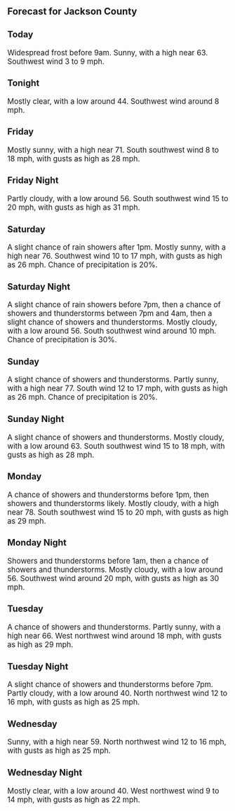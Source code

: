 <div>
   <h2>Forecast for Jackson County</h2>
   <p>
      <div style="font-size:120%">
         <h3>Today</h3>Widespread frost before 9am. Sunny, with a high near 63. Southwest wind 3 to 9 mph.<br></div>
   </p>
   <p>
      <div style="font-size:120%">
         <h3>Tonight</h3>Mostly clear, with a low around 44. Southwest wind around 8 mph.<br></div>
   </p>
   <p>
      <div style="font-size:120%">
         <h3>Friday</h3>Mostly sunny, with a high near 71. South southwest wind 8 to 18 mph, with gusts as high as 28 mph.<br></div>
   </p>
   <p>
      <div style="font-size:120%">
         <h3>Friday Night</h3>Partly cloudy, with a low around 56. South southwest wind 15 to 20 mph, with gusts as high as 31 mph.<br></div>
   </p>
   <p>
      <div style="font-size:120%">
         <h3>Saturday</h3>A slight chance of rain showers after 1pm. Mostly sunny, with a high near 76. Southwest wind 10 to 17 mph, with gusts as high
         as 26 mph. Chance of precipitation is 20%.<br></div>
   </p>
   <p>
      <div style="font-size:120%">
         <h3>Saturday Night</h3>A slight chance of rain showers before 7pm, then a chance of showers and thunderstorms between 7pm and 4am, then a slight
         chance of showers and thunderstorms. Mostly cloudy, with a low around 56. South southwest wind around 10 mph. Chance of precipitation
         is 30%.<br></div>
   </p>
   <p>
      <div style="font-size:120%">
         <h3>Sunday</h3>A slight chance of showers and thunderstorms. Partly sunny, with a high near 77. South wind 12 to 17 mph, with gusts as high
         as 26 mph. Chance of precipitation is 20%.<br></div>
   </p>
   <p>
      <div style="font-size:120%">
         <h3>Sunday Night</h3>A slight chance of showers and thunderstorms. Mostly cloudy, with a low around 63. South southwest wind 15 to 18 mph, with
         gusts as high as 28 mph.<br></div>
   </p>
   <p>
      <div style="font-size:120%">
         <h3>Monday</h3>A chance of showers and thunderstorms before 1pm, then showers and thunderstorms likely. Mostly cloudy, with a high near 78.
         South southwest wind 15 to 20 mph, with gusts as high as 29 mph.<br></div>
   </p>
   <p>
      <div style="font-size:120%">
         <h3>Monday Night</h3>Showers and thunderstorms before 1am, then a chance of showers and thunderstorms. Mostly cloudy, with a low around 56. Southwest
         wind around 20 mph, with gusts as high as 30 mph.<br></div>
   </p>
   <p>
      <div style="font-size:120%">
         <h3>Tuesday</h3>A chance of showers and thunderstorms. Partly sunny, with a high near 66. West northwest wind around 18 mph, with gusts as
         high as 29 mph.<br></div>
   </p>
   <p>
      <div style="font-size:120%">
         <h3>Tuesday Night</h3>A slight chance of showers and thunderstorms before 7pm. Partly cloudy, with a low around 40. North northwest wind 12 to 16
         mph, with gusts as high as 25 mph.<br></div>
   </p>
   <p>
      <div style="font-size:120%">
         <h3>Wednesday</h3>Sunny, with a high near 59. North northwest wind 12 to 16 mph, with gusts as high as 25 mph.<br></div>
   </p>
   <p>
      <div style="font-size:120%">
         <h3>Wednesday Night</h3>Mostly clear, with a low around 40. West northwest wind 9 to 14 mph, with gusts as high as 22 mph.<br></div>
   </p>
</div>